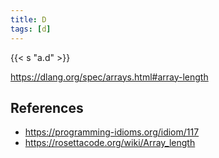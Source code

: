 ```yaml
---
title: D
tags: [d]
---
```


{{< s "a.d" >}}

<https://dlang.org/spec/arrays.html#array-length>

## References

- <https://programming-idioms.org/idiom/117>
- <https://rosettacode.org/wiki/Array_length>
